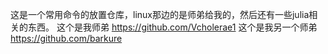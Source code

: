 这是一个常用命令的放置仓库，linux那边的是师弟给我的，然后还有一些julia相关的东西。
这个是我师弟 https://github.com/Vcholerae1
这个是我另一个师弟 https://github.com/barkure